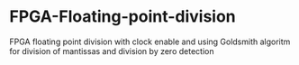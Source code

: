 # FPGA-Floating-point-division
FPGA floating point division with clock enable and using Goldsmith algoritm for division of mantissas and division by zero detection
